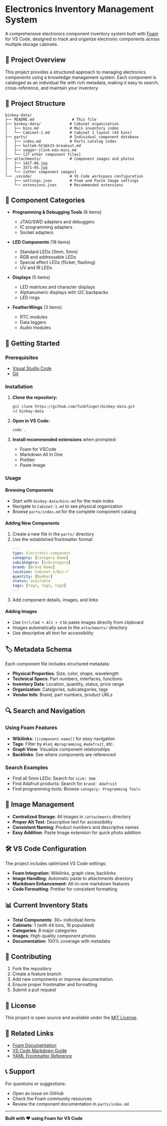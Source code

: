 # Electronics Inventory Management System

A comprehensive electronics component inventory system built with [Foam](https://foambubble.github.io/foam/) for VS Code, designed to track and organize electronic components across multiple storage cabinets.

## 🎯 Project Overview

This project provides a structured approach to managing electronics components using a knowledge management system. Each component is cataloged as an individual file with rich metadata, making it easy to search, cross-reference, and maintain your inventory.

## 📁 Project Structure

```
binkey-data/
├── README.md                 # This file
├── binkey-data/             # Cabinet organization
│   ├── bins.md              # Main inventory index
│   └── Cabinet-1.md         # Cabinet 1 layout (44 bins)
├── parts/                   # Individual component database
│   ├── index.md             # Parts catalog index
│   ├── holtek-ht16k33-breakout.md
│   ├── segger-jlink-edu-mini.md
│   └── [27 other component files]
├── attachments/             # Component images and photos
│   ├── 1427-06.jpg
│   ├── 3571-05.jpg
│   └── [other component images]
└── .vscode/                 # VS Code workspace configuration
    ├── settings.json        # Foam and Paste Image settings
    └── extensions.json      # Recommended extensions
```

## 🔧 Component Categories

- **Programming & Debugging Tools** (6 items)
  - JTAG/SWD adapters and debuggers
  - IC programming adapters
  - Socket adapters

- **LED Components** (18 items)
  - Standard LEDs (3mm, 5mm)
  - RGB and addressable LEDs
  - Special effect LEDs (flicker, flashing)
  - UV and IR LEDs

- **Displays** (5 items)
  - LED matrices and character displays
  - Alphanumeric displays with I2C backpacks
  - LED rings

- **FeatherWings** (3 items)
  - RTC modules
  - Data loggers
  - Audio modules

## 🚀 Getting Started

### Prerequisites

- [Visual Studio Code](https://code.visualstudio.com/)
- [Git](https://git-scm.com/)

### Installation

1. **Clone the repository:**
   ```bash
   git clone https://github.com/funkfinger/binkey-data.git
   cd binkey-data
   ```

2. **Open in VS Code:**
   ```bash
   code .
   ```

3. **Install recommended extensions** when prompted:
   - Foam for VSCode
   - Markdown All In One
   - Prettier
   - Paste Image

### Usage

#### Browsing Components
- Start with `binkey-data/bins.md` for the main index
- Navigate to `Cabinet-1.md` to see physical organization
- Browse `parts/index.md` for the complete component catalog

#### Adding New Components
1. Create a new file in the `parts/` directory
2. Use the established frontmatter format:
   ```yaml
   ---
   type: electronic-component
   category: [Category Name]
   subcategory: [Subcategory]
   brand: [Brand Name]
   location: Cabinet-X/Bin-Y
   quantity: [Number]
   status: available
   tags: [tag1, tag2, tag3]
   ---
   ```
3. Add component details, images, and links

#### Adding Images
- Use `Ctrl/Cmd + Alt + V` to paste images directly from clipboard
- Images automatically save to the `attachments/` directory
- Use descriptive alt text for accessibility

## 🏷️ Metadata Schema

Each component file includes structured metadata:

- **Physical Properties**: Size, color, shape, wavelength
- **Technical Specs**: Part numbers, interfaces, functions
- **Inventory Data**: Location, quantity, status, price range
- **Organization**: Categories, subcategories, tags
- **Vendor Info**: Brand, part numbers, product URLs

## 🔍 Search and Navigation

### Using Foam Features
- **Wikilinks**: `[[component-name]]` for easy navigation
- **Tags**: Filter by `#led`, `#programming`, `#adafruit`, etc.
- **Graph View**: Visualize component relationships
- **Backlinks**: See where components are referenced

### Search Examples
- Find all 5mm LEDs: Search for `size: 5mm`
- Find Adafruit products: Search for `brand: Adafruit`
- Find programming tools: Browse `category: Programming Tools`

## 📸 Image Management

- **Centralized Storage**: All images in `/attachments` directory
- **Proper Alt Text**: Descriptive text for accessibility
- **Consistent Naming**: Product numbers and descriptive names
- **Easy Addition**: Paste Image extension for quick photo addition

## 🛠️ VS Code Configuration

The project includes optimized VS Code settings:

- **Foam Integration**: Wikilinks, graph view, backlinks
- **Image Handling**: Automatic paste to attachments directory
- **Markdown Enhancement**: All-in-one markdown features
- **Code Formatting**: Prettier for consistent formatting

## 📊 Current Inventory Stats

- **Total Components**: 30+ individual items
- **Cabinets**: 1 (with 44 bins, 16 populated)
- **Categories**: 8 major categories
- **Images**: High-quality component photos
- **Documentation**: 100% coverage with metadata

## 🤝 Contributing

1. Fork the repository
2. Create a feature branch
3. Add new components or improve documentation
4. Ensure proper frontmatter and formatting
5. Submit a pull request

## 📝 License

This project is open source and available under the [MIT License](LICENSE).

## 🔗 Related Links

- [Foam Documentation](https://foambubble.github.io/foam/)
- [VS Code Markdown Guide](https://code.visualstudio.com/docs/languages/markdown)
- [YAML Frontmatter Reference](https://jekyllrb.com/docs/front-matter/)

## 📞 Support

For questions or suggestions:
- Open an issue on GitHub
- Check the Foam community resources
- Review the component documentation in `parts/index.md`

---

**Built with ❤️ using Foam for VS Code**
